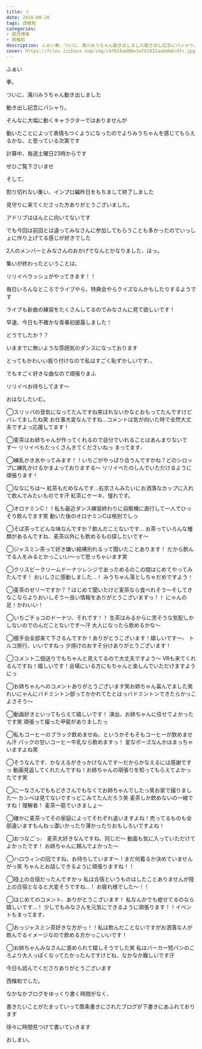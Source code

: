 ```yaml
---
title: ぐ
date: 2018-08-20
tags: 西條和
categories: 
- 成员博客
- 西條和
description: ふぁい拳。ついに、滝川みうちゃん動き出しました動き出し記念にパシャり。そん...
cover: https://files.zzzhxxx.top/img/c4fb5bad00e3af41032aabbb6cdfc.jpg 
---
```












ふぁい












拳。












ついに、滝川みうちゃん動き出しました












動き出し記念にパシャり。


















そんなに大幅に動くキャラクターではありませんが








動いたことによって表情もつくようになったのでよりみうちゃんを感じてもらえるかな、と思っている次第です













計算中、毎週土曜日23時からです








ぜひご覧下さいませ
















そして、











割り切れない集い、インプロ編昨日をもちまして終了しました












見守りに来てくださった方ありがとうございました。











アドリブはほんとに向いてないです














でも今回は前回とは違ってみなさんに参加してもらうことも多かったのでいっしょに作り上げてる感じが好きでした











2人のメンバーとみなさんのおかげでなんとかなりました、ほっ。















集いが終わったということは、











リリイベラッシュがやってきます！！











毎日いろんなところでライブやら、特典会やらクイズなんかもしたりするようです












ライブも新曲の練習をたくさんしてるのでみなさんに見て欲しいです！















早速、今日も不確かな青春初披露しました！












どうでしたか？？











いままでに無いような雰囲気のダンスになっております














とってもかわいい振り付けなので私はすごく恥ずかしいです、、








でもすごく好きな曲なので頑張りまふ









リリイベお待ちしてます〜





























おはなしたいむ。





◯スリッパの音気になってたんですね笑ばれないかなとおもってたんですけどバレてましたね笑
お仕事大変なんですね…コメントは気が向いた時で全然大丈夫ですよっ応援してます！





◯麦茶はお姉ちゃんが作ってくれるので自分でいれることはあんまりないです〜
リリイベもたっくさんきてくださいねっ
まってます♩





◯練乳かき氷やってみます！！いちごがやっぱり合うんですかね？どのシロップに練乳かけるかまよっておりまする〜
リリイベたのしんでいただけるように頑張ります！






◯ななにちは〜
紅茶もだめなんです…右京さんみたいにお洒落なカップに入れて飲んでみたいものです汗
紅茶にケーキ、憧れです。




◯オロナミンC！！私も最近ダンス練習終わりに自販機に直行して一人でひっそり飲んでます笑
動いた後のオロナミンCは格別でしっ





◯そば茶ってどんな味なんですか？飲んだことないです…
お茶っていろんな種類があるんですね、麦茶以外にも飲めるもの探したいです〜






◯ジャスミン茶って好き嫌い結構別れるって聞いたことあります！
だから飲んでる人をみるとかっこいい〜って思っちゃいます笑






◯クリスピークリームドーナツレンジであっためるのこの間はじめてやってみたんです！
おいしさに感動しました…！
みうちゃん落としちゃだめですよう！







◯麦茶のゼリーですか？？はじめて聞いたけど麦茶なら食べれそう〜そしてきなこならよりおいしそう〜良い情報をありがとうこざいますっ！！
にゃんの足！かわいい！






◯いちごチョコのドーナツ、それです！！
生茶はみるからに苦そうな気配しかしないのでのんだことないです〜汗
大人になったら飲めるかな〜






◯握手会全部来て下さるんですか！ありがとうこざいます！嬉しいです〜♩
トルコ旅行、いいですねっ
夕焼けのおすそ分けありがとうございます！





◯コメント二個送りでもちゃんと見えてるので大丈夫ですよう〜
VRも来てくれるんですね！嬉しいです！会場にいる方にもちゃんと楽しんでいただけますようにっ





◯お姉ちゃんへのコメントありがとうございます笑お姉ちゃん喜んでました笑
れいにゃんにバドミントン部ってかかれてたとはっバドミントンできたらかっこよさそう〜






◯動画好きといってもらえて嬉しいです！
演出、お姉ちゃんに任せてよかったです笑
頑張って撮った甲斐がありましたっ






◯私もコーヒーのブラック飲めませぬ、というかそもそもコーヒーが飲めません汗
パックの甘いコーヒー牛乳なら飲めますっ！
変なポーズなんかはまっちゃいますよね笑




◯そうなんです、かなえるがきっかけなんです〜だからかなえるには感謝ですっ
動画見返してくれたんですね！お姉ちゃんの頑張りを知ってもらえてよかったです笑






◯にーなさんでももどきさんでもなくてお姉ちゃんでしたっ笑お家で撮りました〜
カンペは見てないですっどこみてたんだろう笑
麦茶しか飲めないの一緒ですね！理解者！
麦茶一筋でいきましょ〜






◯確かに麦茶ってその家庭によってそれぞれ違いますよね！売ってるものも全部違いますもんねっ濃いかったり薄かったりおもしろいですよね！




◯おつなごっ♩
麦茶大好きなんですね、同じだ〜
動画も気に入っていただけてよかったです！
お姉ちゃんに頼んでよかった〜





◯ハロウィンの回ですね、お待ちしています〜！まだ何着るか決めていませんがっ笑
ちゃんとお話しできるように頑張りますね！！





◯陸上の合宿だったんですかっ
私は合宿というものはしたことありませんが陸上の合宿となると大変そうですね…！
お疲れ様でした〜！！





◯はじめてのコメント、ありがとうこざいます！
私なんかでも癒せてるのなら嬉しいです…！
少しでもみなさんを元気にできるように頑張ります！！イベントもまってます♩






◯おっジャスミン茶好きな方がっ！！私は飲んだことないですがお洒落な人が飲んでるイメージなので飲める方かっこいいです！





◯お姉ちゃんみなさんに褒められて嬉しそうでした笑
私はパーカー短パンのころより大人っぽくなってたかったんですけどね、なかなか難しいです汗














今日も読んでくださりありがとうございます










西條和でした。








なかなかブログをゆっくり書く時間がなく、







書きたいことがたまっていって箇条書きにされたブログが下書きにあふれております









徐々に時間見つけて書いていきます












おしまい。


